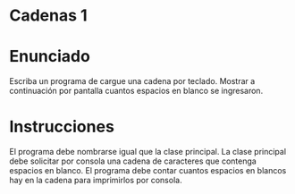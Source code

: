 # Cadenas 1
# Enunciado
Escriba un programa de cargue una cadena por teclado. Mostrar a continuación por pantalla cuantos espacios en blanco se ingresaron.

# Instrucciones
El programa debe nombrarse igual que la clase principal. La clase principal debe solicitar por consola una cadena de caracteres que contenga espacios en blanco. El programa debe contar cuantos espacios en blancos hay en la cadena para imprimirlos por consola.